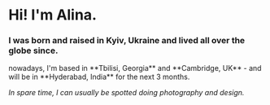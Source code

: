 <h1>Hi! I'm Alina.</h1>
<h3>I was born and raised in Kyiv, Ukraine and lived all over the globe since. </h3>
<p>nowadays, I'm based in **Tbilisi, Georgia** and **Cambridge, UK** - and will be in **Hyderabad, India** for the next 3 months.</p>
<em>In spare time, I can usually be spotted doing photography and design.</em>
